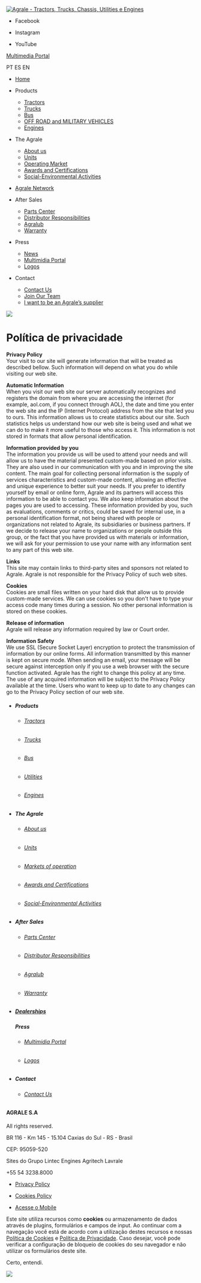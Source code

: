 [![Agrale - Tractors, Trucks, Chassis, Utilities e Engines](https://www.agrale.com.br/assets/img/logo.png)](https://www.agrale.com.br/en "Agrale - Tractors, Trucks, Chassis, Utilities e Engines")

* [](https://www.facebook.com/Agrale)
    
    Facebook
    
* [](https://www.instagram.com/agralesa)
    
    Instagram
    
* [](https://www.youtube.com/user/agralesa)
    
    YouTube
    

[Multimedia Portal](http://multimidia.agrale.com.br/)

PT ES EN

* [Home](https://www.agrale.com.br/en/home "Home")
* Products
    
    * [Tractors](https://www.agrale.com.br/en/tratores)
    * [Trucks](https://www.agrale.com.br/en/caminhoes)
    * [Bus](https://www.agrale.com.br/en/onibus)
    * [OFF ROAD and MILITARY VEHICLES](https://www.agrale.com.br/en/utilitarios)
    * [Engines](http://www.lintecmotores.com.br/)
* The Agrale
    
    * [About us](https://www.agrale.com.br/en/sobre-a-agrale/institucional)
    * [Units](https://www.agrale.com.br/en/sobre-a-agrale/unidades)
    * [Operating Market](https://www.agrale.com.br/en/sobre-a-agrale/mercados-de-atuacao)
    * [Awards and Certifications](https://www.agrale.com.br/en/sobre-a-agrale/sala-de-trofeus/2024)
    * [Social-Environmental Activities](https://www.agrale.com.br/en/sustentabilidade/acoes-socioambientais)
* [Agrale Network](https://www.agrale.com.br/en/concessionarias "Find dealerships Agrale")
* After Sales
    
    * [Parts Center](https://www.agrale.com.br/en/pos-vendas/centro-de-pecas)
    * [Distributor Responsibilities](https://www.agrale.com.br/en/pos-vendas/responsabilidades-do-distribuidor)
    * [Agralub](https://www.agrale.com.br/en/pos-vendas/lubrificante-agralub)
    * [Warranty](https://www.agrale.com.br/en/pos-vendas/garantia)
* Press
    
    * [News](https://www.agrale.com.br/en/imprensa/noticias)
    * [Multimidia Portal](https://www.agrale.com.br/en/imprensa/portal-multimidia)
    * [Logos](https://www.agrale.com.br/en/imprensa/logotipia-agrale)
* Contact
    
    * [Contact Us](https://www.agrale.com.br/en/contato/fale-conosco)
    * [Join Our Team](https://app.skeel.com.br/agrale)
    * [I want to be an Agrale’s supplier](http://www.portalagrale.com.br/)

![](https://www.agrale.com.br/assets/img/title_icon.png)

Política de **privacidade**
===========================

**Privacy Policy**  
Your visit to our site will generate information that will be treated as described bellow. Such information will depend on what you do while visiting our web site.  
  
**Automatic Information**  
When you visit our web site our server automatically recognizes and registers the domain from where you are accessing the internet (for example, aol.com, if you connect through AOL), the date and time you enter the web site and the IP (Internet Protocol) address from the site that led you to ours. This information allows us to create statistics about our site. Such statistics helps us understand how our web site is being used and what we can do to make it more useful to those who access it. This information is not stored in formats that allow personal identification.  
  
**Information provided by you**  
The information you provide us will be used to attend your needs and will allow us to have the material presented custom-made based on prior visits. They are also used in our communication with you and in improving the site content. The main goal for collecting personal information is the supply of services characteristics and custom-made content, allowing an effective and unique experience to better suit your needs. If you prefer to identify yourself by email or online form, Agrale and its partners will access this information to be able to contact you. We also keep information about the pages you are used to accessing. These information provided by you, such as evaluations, comments or critics, could be saved for internal use, in a personal identification format, not being shared with people or organizations not related to Agrale, its subsidiaries or business partners. If we decide to release your name to organizations or people outside this group, or the fact that you have provided us with materials or information, we will ask for your permission to use your name with any information sent to any part of this web site.  
  
**Links**  
This site may contain links to third-party sites and sponsors not related to Agrale. Agrale is not responsible for the Privacy Policy of such web sites.  
  
**Cookies**  
Cookies are small files written on your hard disk that allow us to provide custom-made services. We can use cookies so you don't have to type your access code many times during a session. No other personal information is stored on these cookies.  
  
**Release of information**  
Agrale will release any information required by law or Court order.  
  
**Information Safety**  
We use SSL (Secure Socket Layer) encryption to protect the transmission of information by our online forms. All information transmitted by this manner is kept on secure mode. When sending an email, your message will be secure against interception only if you use a web browser with the secure function activated. Agrale has the right to change this policy at any time. The use of any acquired information will be subject to the Privacy Policy available at the time. Users who want to keep up to date to any changes can go to the Privacy Policy section of our web site.

  
  
  

* ##### Products
    
    * ###### [Tractors](https://www.agrale.com.br/en/tractors)
        
    * ###### [Trucks](https://www.agrale.com.br/en/trucks)
        
    * ###### [Bus](https://www.agrale.com.br/en/bus)
        
    * ###### [Utilities](https://www.agrale.com.br/en/off-road-and-military-vehicles)
        
    * ###### [Engines](http://www.lintecmotores.com.br/)
        
* ##### The Agrale
    
    * ###### [About us](https://www.agrale.com.br/en/about-agrale/about-us)
        
    * ###### [Units](https://www.agrale.com.br/en/about-agrale/units)
        
    * ###### [Markets of operation](https://www.agrale.com.br/en/about-agrale/operating-market)
        
    * ###### [Awards and Certifications](https://www.agrale.com.br/en/about-agrale/awards-and-certifications/2024)
        
    * ###### [Social-Environmental Activities](https://www.agrale.com.br/en/sustainability/social-environmental-activities)
        
* ##### After Sales
    
    * ###### [Parts Center](https://www.agrale.com.br/en/after-sales/parts-center)
        
    * ###### [Distributor Responsibilities](https://www.agrale.com.br/en/after-sales/distributor-responsibilities)
        
    * ###### [Agralub](https://www.agrale.com.br/en/after-sales/agralub)
        
    * ###### [Warranty](https://www.agrale.com.br/en/after-sales/warranty)
        
* ##### [Dealerships](https://www.agrale.com.br/en/dealerships)
    
    ##### Press
    
    * ###### [Multimidia Portal](http://multimidia.agrale.com.br/)
        
    * ###### [Logos](https://www.agrale.com.br/en/press/logos)
        
* ##### Contact
    
    * ###### [Contact Us](https://www.agrale.com.br/en/contact/contact-us)
        

#### AGRALE S.A

All rights reserved.

BR 116 - Km 145 - 15.104 Caxias do Sul - RS - Brasil

CEP: 95059-520

Sites do Grupo Lintec Engines Agritech Lavrale

+55 54 3238.8000

* [Privacy Policy](https://www.agrale.com.br/PoliticaDePrivacidade.pdf)
* [Cookies Policy](https://www.agrale.com.br/PoliticaDeCookies.pdf)

* [Acesse o Mobile](http://m.agrale.com.br/)

[](http://www.ezoom.com.br/ "Ezoom")

Este site utiliza recursos como **cookies** ou armazenamento de dados através de plugins, formulários e campos de input. Ao continuar com a navegação você está de acordo com a utilização destes recursos e nossas [Política de Cookies](https://www.agrale.com.br/PoliticaDeCookies.pdf "Política de Cookies") e [Política de Privacidade](https://www.agrale.com.br/PoliticaDePrivacidade.pdf "Política de Privacidade"). Caso desejar, você pode verificar a configuração de bloqueio de cookies do seu navegador e não utilizar os formulários deste site.

Certo, entendi.

![](//googleads.g.doubleclick.net/pagead/viewthroughconversion/971436115/?value=0&guid=ON&script=0)